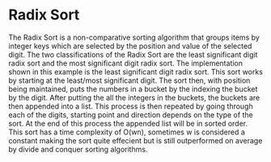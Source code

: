 # Radix Sort
The Radix Sort is a non-comparative sorting algorithm that groups items by integer keys which are selected by the position and value of the selected digit. The two classifications of the Radix Sort are the least significant digit radix sort and the most significant digit radix sort. The implementation shown in this example is the least significant digit radix sort. This sort works by starting at the least/most significant digit. The sort then, with position being maintained, puts the numbers in a bucket by the indexing the bucket by the digit. After putting the all the integers in the buckets, the buckets are then appended into a list. This process is then repeated by going through each of the digits, starting point and direction depends on the type of the sort. At the end of this process the appended list will be in sorted order. This sort has a time complexity of O(wn), sometimes w is considered a constant making the sort quite effecient but is still outperformed on average by divide and conquer sorting algorithms.
